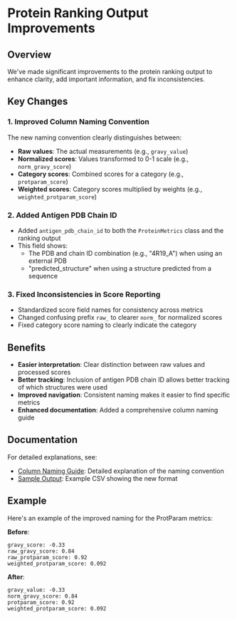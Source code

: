 # Protein Ranking Output Improvements

## Overview

We've made significant improvements to the protein ranking output to enhance clarity, add important information, and fix inconsistencies.

## Key Changes

### 1. Improved Column Naming Convention

The new naming convention clearly distinguishes between:

- **Raw values**: The actual measurements (e.g., `gravy_value`)
- **Normalized scores**: Values transformed to 0-1 scale (e.g., `norm_gravy_score`)
- **Category scores**: Combined scores for a category (e.g., `protparam_score`)
- **Weighted scores**: Category scores multiplied by weights (e.g., `weighted_protparam_score`)

### 2. Added Antigen PDB Chain ID

- Added `antigen_pdb_chain_id` to both the `ProteinMetrics` class and the ranking output
- This field shows:
  - The PDB and chain ID combination (e.g., "4R19_A") when using an external PDB
  - "predicted_structure" when using a structure predicted from a sequence

### 3. Fixed Inconsistencies in Score Reporting

- Standardized score field names for consistency across metrics
- Changed confusing prefix `raw_` to clearer `norm_` for normalized scores
- Fixed category score naming to clearly indicate the category

## Benefits

- **Easier interpretation**: Clear distinction between raw values and processed scores
- **Better tracking**: Inclusion of antigen PDB chain ID allows better tracking of which structures were used
- **Improved navigation**: Consistent naming makes it easier to find specific metrics
- **Enhanced documentation**: Added a comprehensive column naming guide

## Documentation

For detailed explanations, see:

- [Column Naming Guide](column_naming_guide.md): Detailed explanation of the naming convention
- [Sample Output](../sample_ranking_output_template.csv): Example CSV showing the new format

## Example

Here's an example of the improved naming for the ProtParam metrics:

**Before**:

```plaintext
gravy_score: -0.33
raw_gravy_score: 0.84
raw_protparam_score: 0.92
weighted_protparam_score: 0.092
```

**After**:

```plaintext
gravy_value: -0.33
norm_gravy_score: 0.84
protparam_score: 0.92
weighted_protparam_score: 0.092
```
